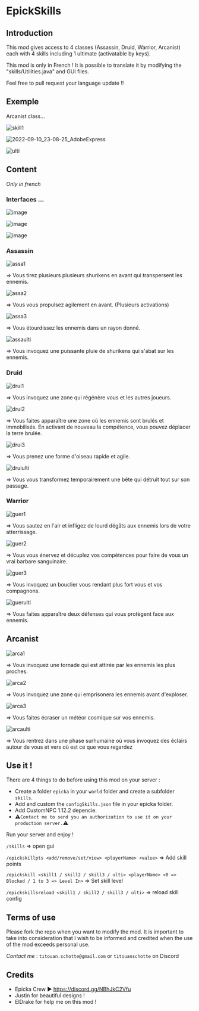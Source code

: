 # EpickSkills

## Introduction


This mod gives access to 4 classes (Assassin, Druid, Warrior, Arcanist) each with 4 skills including 1 ultimate (activatable by keys).

This mod is only in French !
It is possible to translate it by modifying the "skills/Utilities.java" and GUI files.

Feel free to pull request your language update !!


## Exemple 

Arcanist class...

![skill1](https://github.com/Titouan-Schotte/EpickSkills/assets/73279480/1fb0c6bf-50b3-4be2-aabb-5ad41d28c0bc)

![2022-09-10_23-08-25_AdobeExpress](https://github.com/Titouan-Schotte/EpickSkills/assets/73279480/b04df40e-fb71-4f2b-81ec-05dde46e8b6d)

![ulti](https://media.discordapp.net/attachments/922484979412373534/1128704082425684061/ulti_1.gif)





## Content
*Only in french*

### Interfaces ...

![image](https://github.com/Titouan-Schotte/EpickSkills/assets/73279480/d80ddf00-6307-401d-bb45-0e9c0a05e01b)

![image](https://github.com/Titouan-Schotte/EpickSkills/assets/73279480/c42bef7a-9178-461f-baaa-483bd1b83c87)

![image](https://github.com/Titouan-Schotte/EpickSkills/assets/73279480/1ac8178a-b07b-47d4-b4f7-e2453b2bfa56)


### Assassin

![assa1](https://github.com/Titouan-Schotte/EpickSkills/assets/73279480/fde6c8ab-372d-445e-a02c-e0cc56240073)

=> Vous tirez plusieurs plusieurs shurikens en avant qui transpersent les ennemis. 


![assa2](https://github.com/Titouan-Schotte/EpickSkills/assets/73279480/ac234c14-36f3-4c82-b6d0-8b005e944ff1)

=> Vous vous propulsez agilement en avant. (Plusieurs activations)


![assa3](https://github.com/Titouan-Schotte/EpickSkills/assets/73279480/c9e483b2-c3ae-4259-b609-6cdd5e715eaf)

=> Vous étourdissez les ennemis dans un rayon donné.


![assaulti](https://github.com/Titouan-Schotte/EpickSkills/assets/73279480/a1f3ca2a-7596-477a-8cfb-c1e32aaaa373)

=> Vous invoquez une puissante pluie de shurikens qui s'abat sur les ennemis.




### Druid


![drui1](https://github.com/Titouan-Schotte/EpickSkills/assets/73279480/e78b60b2-9416-4ee2-876b-3dae4ad0f88e)

=> Vous invoquez une zone qui régénère vous et les autres joueurs.


![drui2](https://github.com/Titouan-Schotte/EpickSkills/assets/73279480/5e7b43d1-5a4d-4fae-83b2-03968e8ba047)

=> Vous faites apparaître une zone où les ennemis sont brulés et immobilisés. En activant de nouveau la compétence, vous pouvez déplacer la terre brulée.


![drui3](https://github.com/Titouan-Schotte/EpickSkills/assets/73279480/c23f6024-847e-4ecf-8ff6-6e9efaa57b44)

=> Vous prenez une forme d'oiseau rapide et agile.


![druiulti](https://github.com/Titouan-Schotte/EpickSkills/assets/73279480/a8363f1d-e1d4-4b2d-96fb-330ab9a961ca)

=> Vous vous transformez temporairement une bête qui détruit tout sur son passage. 




### Warrior


![guer1](https://github.com/Titouan-Schotte/EpickSkills/assets/73279480/e77b6557-5587-423a-9ce9-245093472171)

=> Vous sautez en l'air et infligez de lourd dégâts aux ennemis lors de votre atterrissage.


![guer2](https://github.com/Titouan-Schotte/EpickSkills/assets/73279480/f69382c9-595e-4509-aed6-9c1c63066233)

=> Vous vous énervez et décuplez vos compétences pour faire de vous un vrai barbare sanguinaire. 


![guer3](https://github.com/Titouan-Schotte/EpickSkills/assets/73279480/f408b27b-cd23-4891-8857-79c65e0c7ac2)

=> Vous invoquez un bouclier vous rendant plus fort vous et vos compagnons.


![guerulti](https://github.com/Titouan-Schotte/EpickSkills/assets/73279480/71d63c4e-0415-40f1-b1c3-cc3b2f9fd9d5)

=> Vous faites apparaître deux défenses qui vous protègent face aux ennemis.




## Arcanist


![arca1](https://github.com/Titouan-Schotte/EpickSkills/assets/73279480/70fd42a3-f8d4-42bd-a68d-c25fc651c6ed)

=> Vous invoquez une tornade qui est attirée par les ennemis les plus proches.


![arca2](https://github.com/Titouan-Schotte/EpickSkills/assets/73279480/6c83f311-3626-4877-b1ed-e5ddee63fd74)

=> Vous invoquez une zone qui emprisonera les ennemis avant d'exploser. 


![arca3](https://github.com/Titouan-Schotte/EpickSkills/assets/73279480/371a995e-db1e-491b-99cc-bb76a88c592f)

=> Vous faites écraser un météor cosmique sur vos ennemis.


![arcaulti](https://github.com/Titouan-Schotte/EpickSkills/assets/73279480/66361699-ccca-4cc2-a225-bd4f28cbea62)

=> Vous rentrez dans une phase surhumaine où vous invoquez des éclairs autour de vous et vers où est ce que vous regardez






## Use it !

There are 4 things to do before using this mod on your server :

- Create a folder `epicka` in your `world` folder and create a subfolder `skills`.
- Add and custom the `configSkills.json` file in your epicka folder.
- Add CustomNPC 1.12.2 depencie.
- ⚠️`Contact me to send you an authorization to use it on your production server.`⚠️

Run your server and enjoy !

`/skills` => open gui

`/epickskillpts <add/remove/set/view> <playerName> <value>` => Add skill points

`/epickskill <skill1 / skill2 / skill3 / ulti> <playerName> <0 => Blocked / 1 to 3 => Level In>` => Set skill level

`/epickskillsreload <skill1 / skill2 / skill3 / ulti>` => reload skill config


## Terms of use

Please fork the repo when you want to modify the mod.
It is important to take into consideration that I wish to be informed and credited when the use of the mod exceeds personal use.

*Contact me* : `titouan.schotte@gmail.com` or `titouanschotte` on Discord


## Credits

- Epicka Crew ▶️ https://discord.gg/NBhJkC2Vfu
- Justin for beautiful designs !
- ElDrake for help me on this mod !
